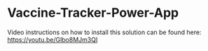 # Vaccine-Tracker-Power-App

Video instructions on how to install this solution can be found here: https://youtu.be/Glbo8MJm3QI
